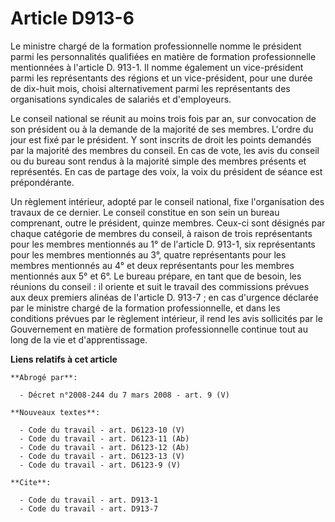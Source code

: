 # Article D913-6

Le ministre chargé de la formation professionnelle nomme le président parmi les personnalités qualifiées en matière de
formation professionnelle mentionnées à l'article D. 913-1. Il nomme également un vice-président parmi les représentants des
régions et un vice-président, pour une durée de dix-huit mois, choisi alternativement parmi les représentants des
organisations syndicales de salariés et d'employeurs.

Le conseil national se réunit au moins trois fois par an, sur convocation de son président ou à la demande de la majorité de
ses membres. L'ordre du jour est fixé par le président. Y sont inscrits de droit les points demandés par la majorité des
membres du conseil. En cas de vote, les avis du conseil ou du bureau sont rendus à la majorité simple des membres présents et
représentés. En cas de partage des voix, la voix du président de séance est prépondérante.

Un règlement intérieur, adopté par le conseil national, fixe l'organisation des travaux de ce dernier. Le conseil constitue
en son sein un bureau comprenant, outre le président, quinze membres. Ceux-ci sont désignés par chaque catégorie de membres
du conseil, à raison de trois représentants pour les membres mentionnés au 1° de l'article D. 913-1, six représentants pour
les membres mentionnés au 3°, quatre représentants pour les membres mentionnés au 4° et deux représentants pour les membres
mentionnés aux 5° et 6°. Le bureau prépare, en tant que de besoin, les réunions du conseil : il oriente et suit le travail
des commissions prévues aux deux premiers alinéas de l'article D. 913-7 ; en cas d'urgence déclarée par le ministre chargé de
la formation professionnelle, et dans les conditions prévues par le règlement intérieur, il rend les avis sollicités par le
Gouvernement en matière de formation professionnelle continue tout au long de la vie et d'apprentissage.

**Liens relatifs à cet article**

	**Abrogé par**:

	  - Décret n°2008-244 du 7 mars 2008 - art. 9 (V)

	**Nouveaux textes**:

	  - Code du travail - art. D6123-10 (V)
	  - Code du travail - art. D6123-11 (Ab)
	  - Code du travail - art. D6123-12 (Ab)
	  - Code du travail - art. D6123-13 (V)
	  - Code du travail - art. D6123-9 (V)

	**Cite**:

	  - Code du travail - art. D913-1
	  - Code du travail - art. D913-7
